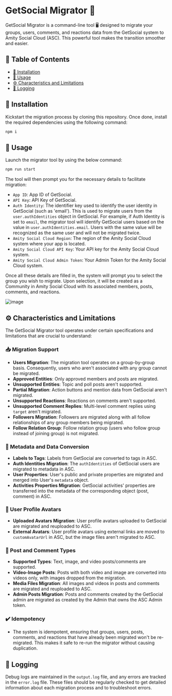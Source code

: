 # GetSocial Migrator 🔄

GetSocial Migrator is a command-line tool 🖥️ designed to migrate your groups, users, comments, and reactions data from the GetSocial system to Amity Social Cloud (ASC). This powerful tool makes the transition smoother and easier.

## 📖 Table of Contents
- [🔧 Installation](#installation)
- [📝 Usage](#usage)
- [⚙️ Characteristics and Limitations](#characteristics-and-limitations)
- [📝 Logging](#logging)

## 🔧 Installation
Kickstart the migration process by cloning this repository. Once done, install the required dependencies using the following command:
```bash
npm i
```

## 📝 Usage

Launch the migrator tool by using the below command:

```bash
npm run start
```

The tool will then prompt you for the necessary details to facilitate migration:

- `App ID`: App ID of GetSocial.
- `API Key`: API Key of GetSocial.
- `Auth Identity`: The identifier key used to identify the user identity in GetSocial (such as 'email'). This is used to migrate users from the `user.authIdentities` object in GetSocial. For example, if Auth Identity is set to `email`, the migrator tool will identify GetSocial users based on the value in `user.authIdentities.email`. Users with the same value will be recognized as the same user and will not be migrated twice.
- `Amity Social Cloud Region`: The region of the Amity Social Cloud system where your app is located.
- `Amity Social Cloud API Key`: Your API key for the Amity Social Cloud system.
- `Amity Social Cloud Admin Token`: Your Admin Token for the Amity Social Cloud system.

Once all these details are filled in, the system will prompt you to select the group you wish to migrate. Upon selection, it will be created as a Community in Amity Social Cloud with its associated members, posts, comments, and reactions.

![image](https://github.com/AmityCo/getsocial-migrator/assets/1589163/21c6a1c0-de57-45b1-b165-43ccb7e75611)

## ⚙️ Characteristics and Limitations

The GetSocial Migrator tool operates under certain specifications and limitations that are crucial to understand:

### 📥 Migration Support
- **Users Migration**: The migration tool operates on a group-by-group basis. Consequently, users who aren't associated with any group cannot be migrated.
- **Approved Entities**: Only approved members and posts are migrated.
- **Unsupported Entities**: Topic and poll posts aren't supported.
- **Partial Migration**: Action buttons and mention data from GetSocial aren't migrated.
- **Unsupported Reactions**: Reactions on comments aren't supported.
- **Unsupported Comment Replies**: Multi-level comment replies using `target` aren't migrated.
- **Followers Migration**: Followers are migrated along with all follow relationships of any group members being migrated.
- **Follow Relation Group**: Follow relation group (users who follow group instead of joining group) is not migrated.

### 🔄 Metadata and Data Conversion
- **Labels to Tags**: Labels from GetSocial are converted to tags in ASC.
- **Auth Identities Migration**: The `authIdentities` of GetSocial users are migrated to metadata in ASC.
- **User Properties**: User's public and private properties are migrated and merged into User's `metadata` object.
- **Activities Properties Migration**: GetSocial activities' properties are transferred into the metadata of the corresponding object (post, comment) in ASC.

### 📸 User Profile Avatars
- **Uploaded Avatars Migration**: User profile avatars uploaded to GetSocial are migrated and reuploaded to ASC.
- **External Avatars**: User profile avatars using external links are moved to `customAvatarUrl` in ASC, but the image files aren't migrated to ASC.

### 📑 Post and Comment Types
- **Supported Types**: Text, image, and video posts/comments are supported.
- **Video-Image Posts**: Posts with both video and image are converted into videos only, with images dropped from the migration.
- **Media Files Migration**: All images and videos in posts and comments are migrated and reuploaded to ASC.
- **Admin Posts Migration**: Posts and comments created by the GetSocial admin are migrated as created by the Admin that owns the ASC Admin token.

### ✔️ Idempotency
- The system is idempotent, ensuring that groups, users, posts, comments, and reactions that have already been migrated won't be re-migrated. This makes it safe to re-run the migrator without causing duplication.

## 📝 Logging
Debug logs are maintained in the `output.log` file, and any errors are tracked in the `error.log` file. These files should be regularly checked to get detailed information about each migration process and to troubleshoot errors.
